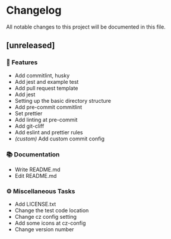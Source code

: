 # Changelog

All notable changes to this project will be documented in this file.

## [unreleased]

### 🚀 Features

- Add commitlint, husky
- Add jest and example test
- Add pull request template
- Add jest
- Setting up the basic directory structure
- Add pre-commit commitlint
- Set prettier
- Add linting at pre-commit
- Add git-cliff
- Add eslint and prettier rules
- _(custom)_ Add custom commit config

### 📚 Documentation

- Write README.md
- Edit README.md

### ⚙️ Miscellaneous Tasks

- Add LICENSE.txt
- Change the test code location
- Change cz config setting
- Add some icons at cz-config
- Change version number

<!-- generated by git-cliff -->
